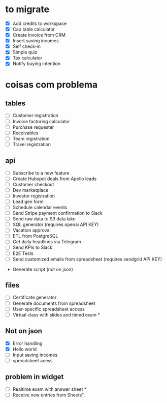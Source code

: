 # to migrate

- [x] Add credits to workspace
- [x] Cap table calculator
- [x] Create invoice from CRM
- [x] Insert saving incomes 
- [x] Self check-in
- [x] Simple quiz
- [x] Tax calculator
- [x] Notify buying intention

# coisas com problema

## tables

- [ ] Customer registration
- [ ] Invoice factoring calculator
- [ ] Purchase requester
- [ ] Receivables
- [ ] Team registration
- [ ] Travel registration

## api

- [ ] Subscribe to a new feature
- [ ] Create Hubspot deals from Apollo leads
- [ ] Customer checkout
- [ ] Dev marketplace
- [ ] Investor registration
- [ ] Lead gen form
- [ ] Schedule calendar events
- [ ] Send Stripe payment confirmation to Slack
- [ ] Send raw data to S3 data lake
- [ ] SQL generator (requires openai API KEY)
- [ ] Vacation approval
- [ ] ETL from PostgreSQL
- [ ] Get daily headlines via Telegram
- [ ] Send KPIs to Slack
- [ ] E2E Tests
- [ ] Send customized emails from spreadsheet (requires sendgrid API KEY)
- Generate script (not on json)

## files

- [ ] Certificate generator
- [ ] Generate documents from spreadsheet
- [ ] User-specific spreadsheet access
- [ ] Virtual class with slides and timed exam *

## Not on json

- [x] Error handling
- [x] Hello world
- [ ] Input saving incomes
- [ ] spreadsheet acess

## problem in widget

- [ ] Realtime exam with answer sheet *
- [ ] Receive new entries from Sheets",
